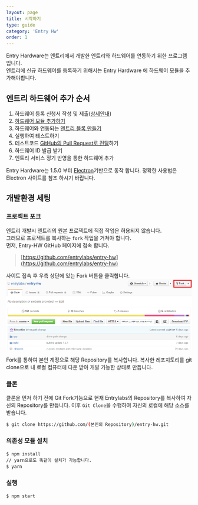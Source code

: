 ```yaml
---
layout: page
title: 시작하기
type: guide
category: 'Entry Hw'
order: 1
---
```


Entry Hardware는 엔트리에서 개발한 엔트리와 하드웨어를 연동하기 위한 프로그램입니다.  
엔트리에 신규 하드웨어를 등록하기 위해서는 Entry Hardware 에 하드웨어 모듈을 추가해야합니다.

## 엔트리 하드웨어 추가 순서
1. 하드웨어 등록 신청서 작성 및 제출([상세안내](./2017-05-16-enroll_entry-hw.html))
2. [하드웨어 모듈 추가하기](.//2016-05-03-add_module.html)
3. 하드웨어와 연동되는 [엔트리 블록 만들기](..//entryjs/2016-05-22-add_new_blocks.html)
4. 실행하여 테스트하기
5. 테스트코드 [GitHub의 Pull Request로 전달](../etc/2016-05-03-git_fork.html)하기
6. 하드웨어 ID 발급 받기
7. 엔트리 서비스 정기 반영을 통한 하드웨어 추가

Entry Hardware는 1.5.0 부터 [Electron](https://electron.atom.io/)기반으로 동작 합니다. 정확한 사용법은 Electron 사이트를 참조 하시기 바랍니다.

## 개발환경 세팅

### 프로젝트 포크
엔트리 개발시 엔트리의 원본 프로젝트에 직접 작업은 허용되지 않습니다.  
그러므로 프로젝트를 복사하는 `fork` 작업을 거쳐야 합니다.  
먼저, Entry-HW GitHub 페이지에 접속 합니다.  

> [https://github.com/entrylabs/entry-hw](https://github.com/entrylabs/entry-hw)  

사이트 접속 후 우측 상단에 있는 Fork 버튼을 클릭합니다.
![Fork2](../../images/entry-hw/fork2.png)  

Fork를 통하여 본인 계정으로 해당 Repository를 복사합니다. 복사한 레포지토리를 git clone으로 내 로컬 컴퓨터에 다운 받아 개발 가능한 상태로 만듭니다.

### 클론
클론을 먼저 하기 전에 Git Fork기능으로 현재 Entrylabs의 Repository를 복사하여 자신의 Repository를 만듭니다. 이후 `Git Clone`을 수행하여 자신의 로컬에 해당 소스를 받습니다.
``` bash
$ git clone https://github.com/(본인의 Repository)/entry-hw.git
```

### 의존성 모듈 설치  
``` bash
$ npm install
// yarn으로도 똑같이 설치가 가능합니다.
$ yarn
```

### 실행  
``` bash
$ npm start
```